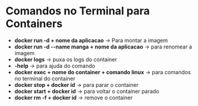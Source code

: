 # Comandos no Terminal para Containers
- **docker run -d + nome da aplicacao** -> Para montar a imagem
- **docker run -d --name manga + nome da aplicacao** -> para renomear a imagem
- **docker logs** -> puxa os logs do container
- **-help** -> para ajuda do comando
- **docker exec + nome do container + comando linux** -> para comandos no terminal do container
- **docker stop + docker id** -> para parar o container
- **docker start + docker id** -> para voltar o container parado
- **docker rm -f + docker id** -> remove o container